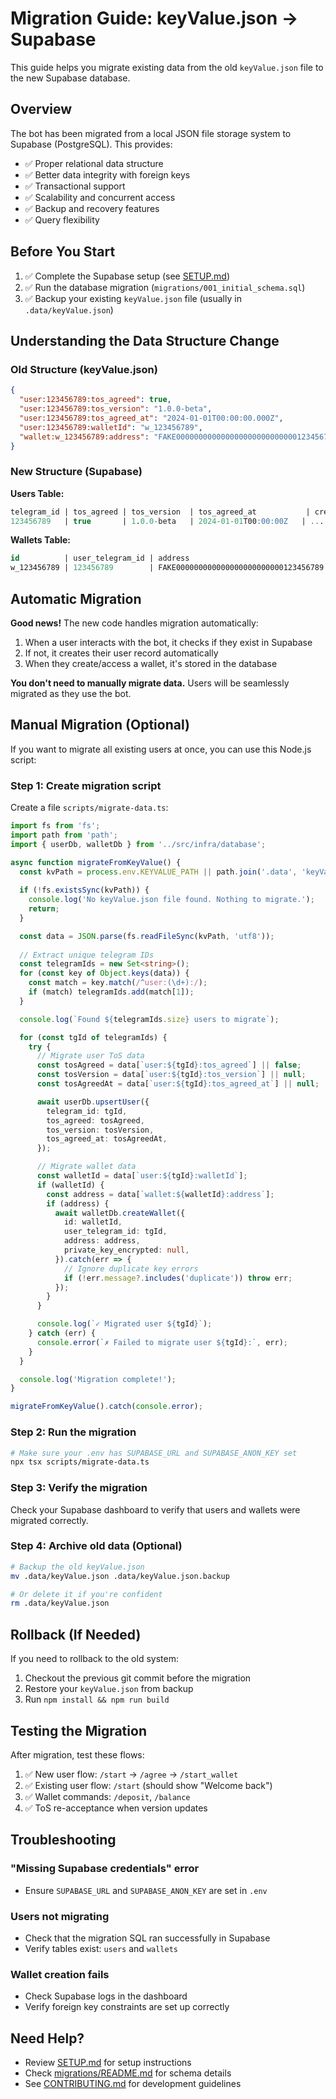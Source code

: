 # Migration Guide: keyValue.json → Supabase

This guide helps you migrate existing data from the old `keyValue.json` file to the new Supabase database.

## Overview

The bot has been migrated from a local JSON file storage system to Supabase (PostgreSQL). This provides:

- ✅ Proper relational data structure
- ✅ Better data integrity with foreign keys
- ✅ Transactional support
- ✅ Scalability and concurrent access
- ✅ Backup and recovery features
- ✅ Query flexibility

## Before You Start

1. ✅ Complete the Supabase setup (see [SETUP.md](./SETUP.md))
2. ✅ Run the database migration (`migrations/001_initial_schema.sql`)
3. ✅ Backup your existing `keyValue.json` file (usually in `.data/keyValue.json`)

## Understanding the Data Structure Change

### Old Structure (keyValue.json)

```json
{
  "user:123456789:tos_agreed": true,
  "user:123456789:tos_version": "1.0.0-beta",
  "user:123456789:tos_agreed_at": "2024-01-01T00:00:00.000Z",
  "user:123456789:walletId": "w_123456789",
  "wallet:w_123456789:address": "FAKE000000000000000000000000000123456789"
}
```

### New Structure (Supabase)

**Users Table:**
```sql
telegram_id | tos_agreed | tos_version  | tos_agreed_at           | created_at | updated_at
123456789   | true       | 1.0.0-beta   | 2024-01-01T00:00:00Z   | ...        | ...
```

**Wallets Table:**
```sql
id          | user_telegram_id | address                              | created_at
w_123456789 | 123456789        | FAKE000000000000000000000000123456789 | ...
```

## Automatic Migration

**Good news!** The new code handles migration automatically:

1. When a user interacts with the bot, it checks if they exist in Supabase
2. If not, it creates their user record automatically
3. When they create/access a wallet, it's stored in the database

**You don't need to manually migrate data.** Users will be seamlessly migrated as they use the bot.

## Manual Migration (Optional)

If you want to migrate all existing users at once, you can use this Node.js script:

### Step 1: Create migration script

Create a file `scripts/migrate-data.ts`:

```typescript
import fs from 'fs';
import path from 'path';
import { userDb, walletDb } from '../src/infra/database';

async function migrateFromKeyValue() {
  const kvPath = process.env.KEYVALUE_PATH || path.join('.data', 'keyValue.json');
  
  if (!fs.existsSync(kvPath)) {
    console.log('No keyValue.json file found. Nothing to migrate.');
    return;
  }

  const data = JSON.parse(fs.readFileSync(kvPath, 'utf8'));
  
  // Extract unique telegram IDs
  const telegramIds = new Set<string>();
  for (const key of Object.keys(data)) {
    const match = key.match(/^user:(\d+):/);
    if (match) telegramIds.add(match[1]);
  }

  console.log(`Found ${telegramIds.size} users to migrate`);

  for (const tgId of telegramIds) {
    try {
      // Migrate user ToS data
      const tosAgreed = data[`user:${tgId}:tos_agreed`] || false;
      const tosVersion = data[`user:${tgId}:tos_version`] || null;
      const tosAgreedAt = data[`user:${tgId}:tos_agreed_at`] || null;

      await userDb.upsertUser({
        telegram_id: tgId,
        tos_agreed: tosAgreed,
        tos_version: tosVersion,
        tos_agreed_at: tosAgreedAt,
      });

      // Migrate wallet data
      const walletId = data[`user:${tgId}:walletId`];
      if (walletId) {
        const address = data[`wallet:${walletId}:address`];
        if (address) {
          await walletDb.createWallet({
            id: walletId,
            user_telegram_id: tgId,
            address: address,
            private_key_encrypted: null,
          }).catch(err => {
            // Ignore duplicate key errors
            if (!err.message?.includes('duplicate')) throw err;
          });
        }
      }

      console.log(`✓ Migrated user ${tgId}`);
    } catch (err) {
      console.error(`✗ Failed to migrate user ${tgId}:`, err);
    }
  }

  console.log('Migration complete!');
}

migrateFromKeyValue().catch(console.error);
```

### Step 2: Run the migration

```bash
# Make sure your .env has SUPABASE_URL and SUPABASE_ANON_KEY set
npx tsx scripts/migrate-data.ts
```

### Step 3: Verify the migration

Check your Supabase dashboard to verify that users and wallets were migrated correctly.

### Step 4: Archive old data (Optional)

```bash
# Backup the old keyValue.json
mv .data/keyValue.json .data/keyValue.json.backup

# Or delete it if you're confident
rm .data/keyValue.json
```

## Rollback (If Needed)

If you need to rollback to the old system:

1. Checkout the previous git commit before the migration
2. Restore your `keyValue.json` from backup
3. Run `npm install && npm run build`

## Testing the Migration

After migration, test these flows:

1. ✅ New user flow: `/start` → `/agree` → `/start_wallet`
2. ✅ Existing user flow: `/start` (should show "Welcome back")
3. ✅ Wallet commands: `/deposit`, `/balance`
4. ✅ ToS re-acceptance when version updates

## Troubleshooting

### "Missing Supabase credentials" error
- Ensure `SUPABASE_URL` and `SUPABASE_ANON_KEY` are set in `.env`

### Users not migrating
- Check that the migration SQL ran successfully in Supabase
- Verify tables exist: `users` and `wallets`

### Wallet creation fails
- Check Supabase logs in the dashboard
- Verify foreign key constraints are set up correctly

## Need Help?

- Review [SETUP.md](./SETUP.md) for setup instructions
- Check [migrations/README.md](./migrations/README.md) for schema details
- See [CONTRIBUTING.md](./CONTRIBUTING.md) for development guidelines

